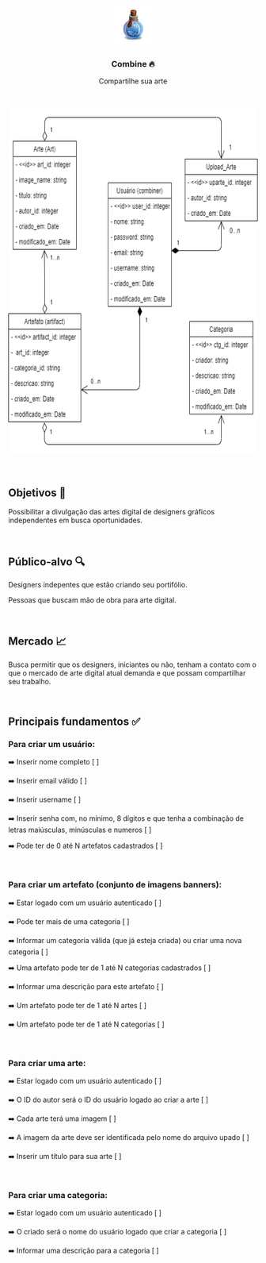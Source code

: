 <p align="center">
  <img src="resources/combine-logo.png" alt="Logo" widht="80" height="80">

  <h3 align="center">Combine 🔥</h3>
  <p align="center">Compartilhe sua arte</p>
  <br />

  <p align="center">
  <img src="resources/combine-uml.png" alt="Modelo" widht="700" height="700">
  </p>
  <br />

  ## Objetivos 📌
  <p>Possibilitar a divulgação das artes digital de designers gráficos independentes em busca oportunidades.</p>
  <br />

  ## Público-alvo 🔍️
  <p> Designers indepentes que estão criando seu portifólio.</p>
  <p>Pessoas que buscam mão de obra para arte digital.</p>
  <br />

  ## Mercado 📈
  <p>Busca permitir que os designers, iniciantes ou não, tenham a contato com o que o mercado de arte digital atual demanda e que possam compartilhar seu trabalho.</p>
  <br />

  ## Principais fundamentos ✅
  ### Para criar um usuário:
  <p>➡️ Inserir nome completo [  ]</p>
  <p> ➡️ Inserir email válido [  ]</p>
  <p> ➡️ Inserir username [  ]
  <p> ➡️ Inserir senha com, no mínimo, 8 dígitos e que tenha a combinação de letras maiúsculas, minúsculas e numeros [  ]</p>
  <p> ➡️ Pode ter de 0 até N artefatos cadastrados [  ]</p>
  <br />

  ### Para criar um artefato (conjunto de imagens banners):
  <p> ➡️ Estar logado com um usuário autenticado [  ]</p>
  <p> ➡️ Pode ter mais de uma categoria [  ]</p>
  <p> ➡️ Informar um categoria válida (que já esteja criada) ou criar uma nova categoria [  ]</p>
  <p> ➡️ Uma artefato pode ter de 1 até N categorias cadastrados [  ]</p>
  <p> ➡️ Informar uma descrição para este artefato [  ]</p>
  <p> ➡️ Um artefato pode ter de 1 até N artes [  ]</p>
  <p> ➡️ Um artefato pode ter de 1 até N categorias [  ]</p>
  <br />

  ### Para criar uma arte:
   <p> ➡️ Estar logado com um usuário autenticado [  ]</p>
   <p> ➡️ O ID do autor será o ID do usuário logado ao criar a arte [  ]</p>
   <p> ➡️ Cada arte terá uma imagem [  ]</p>
   <p> ➡️ A imagem da arte deve ser identificada pelo nome do arquivo upado [  ]</p>
   <p> ➡️ Inserir um título para sua arte [  ]</p>
  <br />

  ### Para criar uma categoria:
   <p> ➡️ Estar logado com um usuário autenticado [  ]</p>
   <p> ➡️ O criado será o nome do usuário logado que criar a categoria [  ]</p>
   <p> ➡️ Informar uma descrição para a categoria [  ]</p>
  <br />
</p>